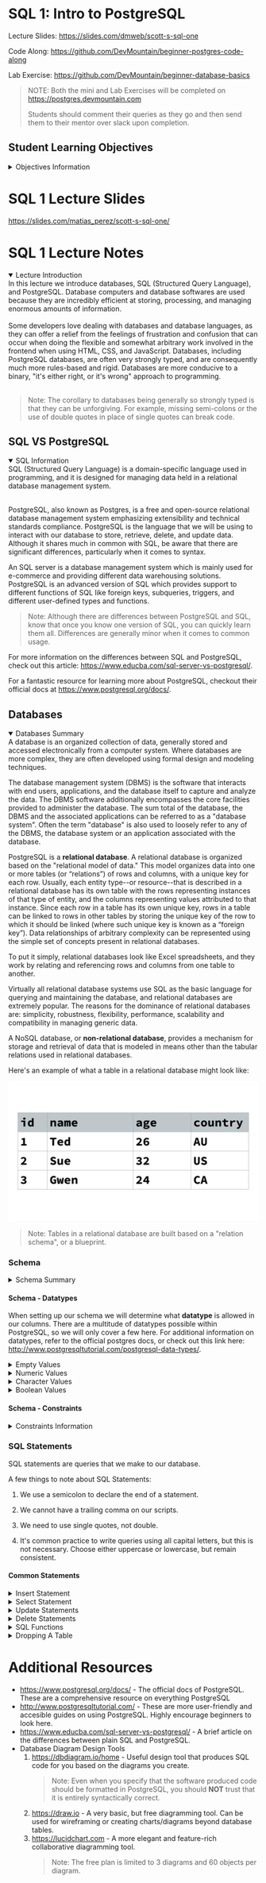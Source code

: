 # SQL 1: Intro to PostgreSQL

Lecture Slides: https://slides.com/dmweb/scott-s-sql-one

Code Along: https://github.com/DevMountain/beginner-postgres-code-along

Lab Exercise: https://github.com/DevMountain/beginner-database-basics

> NOTE: Both the mini and Lab Exercises will be completed on https://postgres.devmountain.com
>
> Students should comment their queries as they go and then send them to their mentor over slack upon completion.

## Student Learning Objectives

<details>
 <summary>Objectives Information</summary>

### Databases

- Student understands the purpose of databases
- Student understands relational databases and tables
- Student understands value types
- Student understands SQL vs PostgreSQL (?)

### SQL

- Student can create a table
- Student can utilize constraints (?)
- Student can insert a row
- Student can delete a row (?)
- Student can query with \* or specific columns
- Student can query results with a where clause
- Student can use comparison operators (Greater, less than, equals, not equals)
- Student can use IN/Not/And/OR/Like operators
- Student can order by
- Student can use max, min, avg, sum
- Student can use count(\*)
- Student can use limit
- Student can drop a table (?)

</details>

# SQL 1 Lecture Slides

https://slides.com/matias_perez/scott-s-sql-one/

# SQL 1 Lecture Notes

<details open>
 <summary>Lecture Introduction</summary>
In this lecture we introduce databases, SQL (Structured Query Language), and PostgreSQL. Database computers and database softwares are used because they are incredibly efficient at storing, processing, and managing enormous amounts of information. 
 <br />
 <br />
Some developers love dealing with databases and database languages, as they can offer a relief from the feelings of frustration and confusion that can occur when doing the flexible and somewhat arbitrary work involved in the frontend when using HTML, CSS, and JavaScript.  Databases, including PostgreSQL databases, are often very strongly typed, and are consequently much more rules-based and rigid. Databases are more conducive to a binary, "it's either right, or it's wrong" approach to programming.
 <br />
 <br />
 
>Note: The corollary to databases being generally so strongly typed is that they can be unforgiving. For example, missing semi-colons or the use of double quotes in place of single quotes can break code.  
 
 </details>

## SQL VS PostgreSQL

<details open> 
 <summary>SQL Information</summary>
SQL (Structured Query Language) is a domain-specific language used in programming, and it is designed for managing data held in a relational database management system. 
 <br/>
 <br/>

PostgreSQL, also known as Postgres, is a free and open-source relational database management system emphasizing extensibility and technical standards compliance. PostgreSQL is the language that we will be using to interact with our database to store, retrieve, delete, and update data. Although it shares much in common with SQL, be aware that there are significant differences, particularly when it comes to syntax.

An SQL server is a database management system which is mainly used for e-commerce and providing different data warehousing solutions. PostgreSQL is an advanced version of SQL which provides support to different functions of SQL like foreign keys, subqueries, triggers, and different user-defined types and functions.

> Note: Although there are differences between PostgreSQL and SQL, know that once you know one version of SQL, you can quickly learn them all. Differences are generally minor when it comes to common usage.

For more information on the differences between SQL and PostgreSQL, check out this article: https://www.educba.com/sql-server-vs-postgresql/.

For a fantastic resource for learning more about PostgreSQL, checkout their official docs at https://www.postgresql.org/docs/.

</details>

## Databases

<details open>
 <summary>Databases Summary</summary>
A database is an organized collection of data, generally stored and accessed electronically from a computer system. Where databases are more complex, they are often developed using formal design and modeling techniques.

The database management system (DBMS) is the software that interacts with end users, applications, and the database itself to capture and analyze the data. The DBMS software additionally encompasses the core facilities provided to administer the database. The sum total of the database, the DBMS and the associated applications can be referred to as a "database system". Often the term "database" is also used to loosely refer to any of the DBMS, the database system or an application associated with the database.

PostgreSQL is a **relational database**. A relational database is organized based on the "relational model of data." This model organizes data into one or more tables (or “relations”) of rows and columns, with a unique key for each row. Usually, each entity type--or resource--that is described in a relational database has its own table with the rows representing instances of that type of entity, and the columns representing values attributed to that instance. Since each row in a table has its own unique key, rows in a table can be linked to rows in other tables by storing the unique key of the row to which it should be linked (where such unique key is known as a “foreign key”). Data relationships of arbitrary complexity can be represented using the simple set of concepts present in relational databases.

To put it simply, relational databases look like Excel spreadsheets, and they work by relating and referencing rows and columns from one table to another.

Virtually all relational database systems use SQL as the basic language for querying and maintaining the database, and relational databases are extremely popular. The reasons for the dominance of relational databases are: simplicity, robustness, flexibility, performance, scalability and compatibility in managing generic data.

A NoSQL database, or **non-relational database**, provides a mechanism for storage and retrieval of data that is modeled in means other than the tabular relations used in relational databases.

</details>

Here's an example of what a table in a relational database might look like:

![Table](images/table.png)

> Note: Tables in a relational database are built based on a "relation schema", or a blueprint.

### Schema

<details>
 <summary>Schema Summary</summary>
 
A **database schema** is a blueprint for how a database is structured. Put another way, a database schema is the skeleton structure that represents the logical view of the entire database. It defines how the data is organized and how the relations among them are associated. A database schema contains a collection of relation schemas for a whole database.

A **relation schema** is the logical definition of a table--it defines what the name of a table is, and what the name and datatype of each column is.

For a useful tool for creating database schemas, check out https://dbdiagram.io/home.

A relation schema for the table above might look similar to this:

```sql
CREATE TABLE instructors (
    id INTEGER PRIMARY KEY,
    name TEXT,
    age INTEGER,
    country TEXT
);
```

In the code above, we are creating an instructors table, and specifying which datatypes are allowed to be inserted into specified columns of the table.

</details>

#### Schema - Datatypes

When setting up our schema we will determine what **datatype** is allowed in our columns. There are a multitude of datatypes possible within PostgreSQL, so we will only cover a few here. For additional information on datatypes, refer to the official postgres docs, or check out this link here: http://www.postgresqltutorial.com/postgresql-data-types/.

<details>
 <summary>Empty Values</summary>

`Null` - This data type means an empty value.

</details>

<details>
 <summary>Numeric Values</summary>

`Integer` - This data type will define a round number.

`Decimal` - This data type can have unlimited decimal values.

`Float` - This data type can have values up to 15 decimal places.

`Serial` - This data type is an incrementing integer, usally used along with the `Primary Key` constraint in order to establish a unique identifier for a row in a table.

</details>

<details>
 <summary>Character Values</summary>

`Text` - This data type allows you to enter unlimited characters as a string.

`Varchar(n)` - This data type and its corresponding parameter enable you to limit the number of characters inserted as a string.

</details>

<details>
 <summary>Boolean Values</summary>

`Boolean` - This data type is either true or false.

</details>

#### Schema - Constraints

<details>
 <summary>Constraints Information</summary>
 
Constraints are the rules enforced on data columns on table. These are used to prevent invalid data from being entered into the database. This ensures the accuracy and reliability of the data in the database.

Constraints could be column level or table level. Column level constraints are applied only to one column whereas table level constraints are applied to the whole table. Defining a data type for a column is a constraint in itself. For example, a column of type DATE constrains the column to valid dates.

The following are commonly used constraints available in PostgreSQL.

- NOT NULL Constraint − Ensures that a column cannot have NULL value.

- UNIQUE Constraint − Ensures that all values in a column are different.

- PRIMARY Key − Uniquely identifies each row/record in a database table.

- FOREIGN Key − Constrains data based on columns in other tables.

- CHECK Constraint − The CHECK constraint ensures that all values in a column satisfy certain conditions.

- EXCLUSION Constraint − The EXCLUDE constraint ensures that if any two rows are compared on the specified column(s) or expression(s) using the specified operator(s), not all of these comparisons will return TRUE.

Example of NOT NULL Constraint:

```sql
CREATE TABLE COMPANY4(
   ID INT PRIMARY KEY     NOT NULL,
   NAME           TEXT    NOT NULL,
   AGE            INT     NOT NULL,
   ADDRESS        CHAR(50),
   SALARY         REAL
);
```

</details>

### SQL Statements

SQL statements are queries that we make to our database.

A few things to note about SQL Statements:

1. We use a semicolon to declare the end of a statement.

2. We cannot have a trailing comma on our scripts.

3. We need to use single quotes, not double.

4. It's common practice to write queries using all capital letters, but this is not necessary. Choose either uppercase or lowercase, but remain consistent.

#### Common Statements

<details>
 <summary>Insert Statement</summary>

We can use `insert statements` to add data into our tables. The syntax for an insert statement looks like the following:

```sql
INSERT INTO instructors
(name, age, country)
VALUES
('Zach', 26, 'USA');
```

Above, we are adding a person into the database table instructors. Insert statements begin with the `INSERT INTO` keyword followed by the name of the table we are inserting data into. Then, in parentheses, we select the column names we would like to add to. We then use the `VALUES` keyword, followed by another pair of parentheses to include the specific data we would like to insert into the corresponding columns.

> Note: It's import that the data in the VALUES parentheses line up with the column order specified.

</details>

<details>
 <summary>Select Statement</summary>

`Select` statements are used to query our database for information. The structure for a `select` statement looks like the following.

```sql
SELECT name
FROM instructors;
```

```sql
SELECT *
FROM instructors;
```

Above, we declare two select statements using the `SELECT` keyword. Both are followed by the column name that we want to select data from, and then by the `FROM` keyword and the table we would like to select from . In the second select, we use an asterisk as a means of selecting all the data from every column of the instructors table. This is known as the universal, asterisk, or splat selector.

##### WHERE CLAUSE

We can use a `where clause` to add a filter to our select statements.

```sql
SELECT *
FROM instructors
WHERE name = 'Zach';
```

###### Comparison Operators

Operators can be combined with the `WHERE` clause for greater specificity.

`>` - Greater than.

```sql
SELECT *
FROM instructors
WHERE id > 2;
```

`<` - Less than.

```sql
SELECT *
FROM instructors
WHERE id < 2;
```

`>=` - Greater than or equal to.

```sql
SELECT *
FROM instructors
WHERE id >= 2;
```

`<=` - Less than or equal to.

```sql
SELECT *
FROM instructors
WHERE id <= 2;
```

`!=` - Does not equal.

```sql
SELECT *
FROM instructors
WHERE id != 2;
```

###### Logical Operators

`AND` - Check for multiple conditions to be true.

```sql
SELECT *
FROM instructors
WHERE id != 2
AND id < 3;
```

`OR` - Check for only one of multiple conditions to be true.

```sql
SELECT *
FROM instructors
WHERE name = 'Zach'
OR id = 2;
```

###### Null and Not Null

`IS NULL` - Checks for a value to be null.

```sql
SELECT *
FROM instructors
WHERE name IS NULL;
```

`IS NOT NULL` - Checks for a value NOT to be null.

```sql
SELECT *
FROM instructors
WHERE name IS NOT NULL;
```

###### IN Condition

`IN` - This is used as shorthand syntax to act as multiple `OR` conditions.

```sql
SELECT *
FROM instructors
WHERE name IN ('Zach', 'Matt', 'Josh');
```

If we didn't use the `IN` key word, our statement would look like this

```sql
SELECT *
FROM instructors
WHERE name = 'Zach'
OR name = 'Matt'
OR name = 'Josh';
```

###### BETWEEN Condition

`BETWEEN` - This is used to retrieve values in between a range.

```sql
SELECT *
FROM instructors
WHERE id BETWEEN 1 AND 3;
```

##### LIMIT

The `LIMIT` clause restricts the number of rows returned by a select statement.

```sql
SELECT *
FROM instructors
LIMIT 2;
```

This would return the first two rows of data from the instructors table.

##### ORDER BY

`ORDER BY` - This clause will sort the records in our result. This clause can only be used in select statements.

```sql
SELECT *
FROM instructors
ORDER BY id;
```

They `ORDER BY` clause will organize results in ascending order by default.

###### ASC

`ASC` is the keyword we can use with `ORDER BY` to organize by ascending order by the column type specified.

```sql
SELECT *
FROM instructors
ORDER BY id ASC;
```

###### DESC

`DESC` is the keyword we can use with order by to sort our records in the result in descending order.

```sql
SELECT *
FROM instructors
ORDER BY id DESC;
```

</details>

<details>
 <summary>Update Statements</summary>

We can update our data inside of a database by using an `update statement`.

```sql
UPDATE instructors
SET name = 'Joseph'
WHERE id = 2;
```

Above, we have just updated the name for the user with the id of 2. We first use the `UPDATE` keyword followed by the name of the table we are updating. Then we `SET` the name to "Chris" where the user id equals 2.

</details>

<details>
 <summary>Delete Statements</summary>

We can remove or destroy data from our databased by using a `delete statement`.

```sql
DELETE FROM instructors
WHERE id = 2;
```

We first declare the `DELETE FROM` clause, and then declare the table we want to remove data from. We then choose the id of the instructor we want to remove.

> Make sure to add the where clause or the statement will remove everything in the table! SQL is unforgiving. That's why it's common practice to make sure you have an init.sql, and a seeds.sql file that is regularly updated.

</details>

<details>
 <summary>SQL Functions</summary>

There are "functions" that we can use with PostgreSQL. This will usually handle some sort of mathematical logic for us.

`count()` - This returns the count of an expression.

```sql
SELECT count(id)
FROM instructors;
```

> It's important to note that `count` does not count null values. Pass in the `*` to account for all rows.

`min()` - This returns the minimum value of an expression.

```sql
SELECT min(age)
FROM instructors;
```

Above, we are finding the youngest instructor.

`max()` - This returns the maximum value of an expression.

```sql
SELECT max(age)
FROM instructors;
```

Above, we are returning the oldest instructor.

`sum()` - This returns the summed value of an expression.

```sql
SELECT sum(age)
FROM instructors;
```

Above, we now have the sum of the ages for all the instructors.

`avg()` - This function returns the average value of an expression.

```sql
SELECT avg(age)
FROM instructors;
```

Above, we have found the average age of the instructors.

</details>

<details>
 <summary>Dropping A Table</summary>

We can also drop our tables when we need to remove them. Be careful doing this, because we can not restore tables that have been dropped. Once again, SQL is unforgiving.

```sql
DROP TABLE instructors;
```

</details>

# Additional Resources

- https://www.postgresql.org/docs/ - The official docs of PostgreSQL. These are a comprehensive resource on everything PostgreSQL
- http://www.postgresqltutorial.com/ - These are more user-friendly and accesible guides on using PostgreSQL. Highly encourage beginners to look here.
- https://www.educba.com/sql-server-vs-postgresql/ - A brief article on the differences between plain SQL and PostgreSQL.
- Database Diagram Design Tools
  1. https://dbdiagram.io/home - Useful design tool that produces SQL code for you based on the diagrams you create.
     > Note: Even when you specify that the software produced code should be formatted in PostgreSQL, you should **NOT** trust that it is entirely syntactically correct.
  1. https://draw.io - A very basic, but free diagramming tool. Can be used for wireframing or creating charts/diagrams beyond database tables.
  1. https://lucidchart.com - A more elegant and feature-rich collaborative diagramming tool.
     > Note: The free plan is limited to 3 diagrams and 60 objects per diagram.
